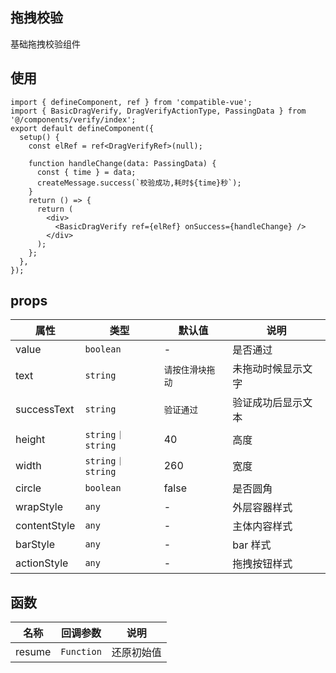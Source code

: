 ## 拖拽校验

基础拖拽校验组件

## 使用

```tsx
import { defineComponent, ref } from 'compatible-vue';
import { BasicDragVerify, DragVerifyActionType, PassingData } from '@/components/verify/index';
export default defineComponent({
  setup() {
    const elRef = ref<DragVerifyRef>(null);

    function handleChange(data: PassingData) {
      const { time } = data;
      createMessage.success(`校验成功,耗时${time}秒`);
    }
    return () => {
      return (
        <div>
          <BasicDragVerify ref={elRef} onSuccess={handleChange} />
        </div>
      );
    };
  },
});
```

## props

| 属性         | 类型             | 默认值           | 说明               |
| ------------ | ---------------- | ---------------- | ------------------ |
| value        | `boolean`        | -                | 是否通过           |
| text         | `string`         | `请按住滑块拖动` | 未拖动时候显示文字 |
| successText  | `string`         | `验证通过`       | 验证成功后显示文本 |
| height       | `string｜string` | 40               | 高度               |
| width        | `string｜string` | 260              | 宽度               |
| circle       | `boolean`        | false            | 是否圆角           |
| wrapStyle    | `any`            | -                | 外层容器样式       |
| contentStyle | `any`            | -                | 主体内容样式       |
| barStyle     | `any`            | -                | bar 样式           |
| actionStyle  | `any`            | -                | 拖拽按钮样式       |

## 函数

| 名称   | 回调参数   | 说明       |
| ------ | ---------- | ---------- |
| resume | `Function` | 还原初始值 |
